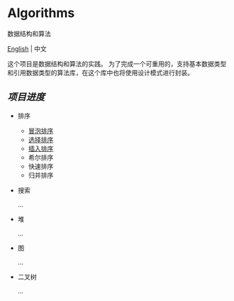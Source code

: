 # Algorithms

数据结构和算法

[English](https://github.com/InnoFang/Algorithms/blob/master/README.md) | 中文

这个项目是数据结构和算法的实践。 为了完成一个可重用的，支持基本数据类型和引用数据类型的算法库，在这个库中也将使用设计模式进行封装。

## _项目进度_

 + 排序
   - [冒泡排序](https://github.com/InnoFang/Algorithms/blob/master/src/sort/impl/BubbleSort.java)
   - [选择排序](https://github.com/InnoFang/Algorithms/blob/master/src/sort/impl/SelectionSort.java)
   - [插入排序](https://github.com/InnoFang/Algorithms/blob/master/src/sort/impl/InsertionSort.java)
   - 希尔排序 
   - 快速排序
   - 归并排序

 + 搜索

   ...

 + 堆
 
   ...

 + 图
 
   ...

 + 二叉树
 
   ...
   

